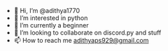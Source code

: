 - 👋 Hi, I’m @adithya1770
- 👀 I’m interested in python
- 🌱 I’m currently a beginner
- 💞️ I’m looking to collaborate on discord.py and stuff
- 📫 How to reach me adithyaps929@gmail.com

<!---
adithya1770/adithya1770 is a ✨ special ✨ repository because its `README.md` (this file) appears on your GitHub profile.
You can click the Preview link to take a look at your changes.
--->
